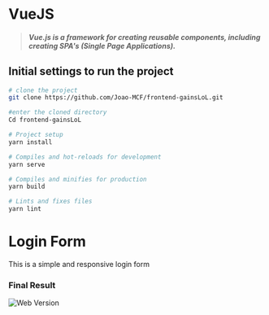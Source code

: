 # VueJS

> ##### Vue.js is a framework for creating reusable components, including creating SPA's (Single Page Applications).

## Initial settings to run the project

```bash
# clone the project
git clone https://github.com/Joao-MCF/frontend-gainsLoL.git

#enter the cloned directory
Cd frontend-gainsLoL

# Project setup
yarn install

# Compiles and hot-reloads for development
yarn serve

# Compiles and minifies for production
yarn build

# Lints and fixes files
yarn lint
```

# Login Form

This is a simple and responsive login form <br />

### Final Result

<img src="assets/login.png" alt="Web Version" />

